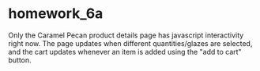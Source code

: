 # homework_6a

Only the Caramel Pecan product details page has javascript interactivity right now. The page updates when different quantities/glazes are selected, and the cart updates whenever an item is added using the "add to cart" button.
